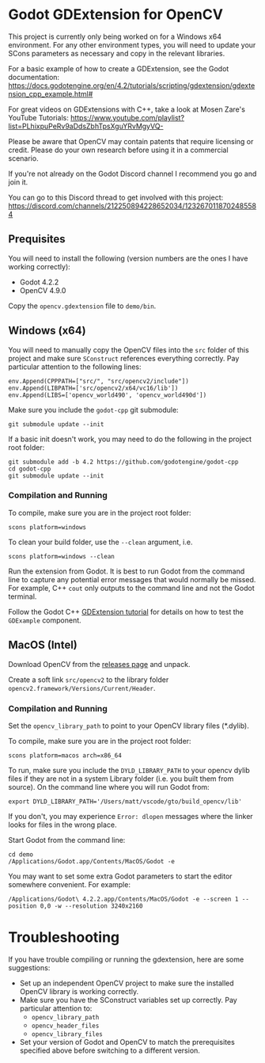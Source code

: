 # Godot GDExtension for OpenCV

This project is currently only being worked on for a Windows x64 environment. For any other environment types, you will need to update your SCons parameters as necessary and copy in the relevant libraries.

For a basic example of how to create a GDExtension, see the Godot documentation: https://docs.godotengine.org/en/4.2/tutorials/scripting/gdextension/gdextension_cpp_example.html#

For great videos on GDExtensions with C++, take a look at Mosen Zare's YouTube Tutorials: https://www.youtube.com/playlist?list=PLhixpuPeRv9aDdsZbhTpsXguYRvMgyVQ-

Please be aware that OpenCV may contain patents that require licensing or credit. Please do your own research before using it in a commercial scenario.

If you're not already on the Godot Discord channel I recommend you go and join it.

You can go to this Discord thread to get involved with this project: https://discord.com/channels/212250894228652034/1232670118702485584

## Prequisites

You will need to install the following (version numbers are the ones I have working correctly):

- Godot 4.2.2
- OpenCV 4.9.0

Copy the `opencv.gdextension` file to `demo/bin`.

## Windows (x64)

You will need to manually copy the OpenCV files into the `src` folder of this project and make sure `SConstruct` references everything correctly. Pay particular attention to the following lines:

    env.Append(CPPPATH=["src/", "src/opencv2/include"])
    env.Append(LIBPATH=['src/opencv2/x64/vc16/lib'])
    env.Append(LIBS=['opencv_world490', 'opencv_world490d'])

Make sure you include the `godot-cpp` git submodule:

    git submodule update --init

If a basic init doesn't work, you may need to do the following in the project root folder:

    git submodule add -b 4.2 https://github.com/godotengine/godot-cpp
    cd godot-cpp
    git submodule update --init

### Compilation and Running

To compile, make sure you are in the project root folder:

    scons platform=windows

To clean your build folder, use the `--clean` argument, i.e.

    scons platform=windows --clean

Run the extension from Godot. It is best to run Godot from the command line to capture any potential error messages that would normally be missed. For example, C++ `cout` only outputs to the command line and not the Godot terminal.

Follow the Godot C++ [GDExtension tutorial](https://docs.godotengine.org/en/4.2/tutorials/scripting/gdextension/gdextension_cpp_example.html#) for details on how to test the `GDExample` component.

## MacOS (Intel)

Download OpenCV from the [releases page](https://opencv.org/releases/) and unpack.

Create a soft link `src/opencv2` to the library folder `opencv2.framework/Versions/Current/Header`.

### Compilation and Running

Set the `opencv_library_path` to point to your OpenCV library files (\*.dylib).

To compile, make sure you are in the project root folder:

    scons platform=macos arch=x86_64

To run, make sure you include the `DYLD_LIBRARY_PATH` to your opencv dylib files if they are not in a system Library folder (i.e. you built them from source). On the command line where you will run Godot from:

    export DYLD_LIBRARY_PATH='/Users/matt/vscode/gto/build_opencv/lib'

If you don't, you may experience `Error: dlopen` messages where the linker looks for files in the wrong place.

Start Godot from the command line:

    cd demo
    /Applications/Godot.app/Contents/MacOS/Godot -e

You may want to set some extra Godot parameters to start the editor somewhere convenient. For example:

    /Applications/Godot\ 4.2.2.app/Contents/MacOS/Godot -e --screen 1 --position 0,0 -w --resolution 3240x2160

# Troubleshooting

If you have trouble compiling or running the gdextension, here are some suggestions:

- Set up an independent OpenCV project to make sure the installed OpenCV library is working correctly.
- Make sure you have the SConstruct variables set up correctly. Pay particular attention to:
  - `opencv_library_path`
  - `opencv_header_files`
  - `opencv_library_files`
- Set your version of Godot and OpenCV to match the prerequisites specified above before switching to a different version.
